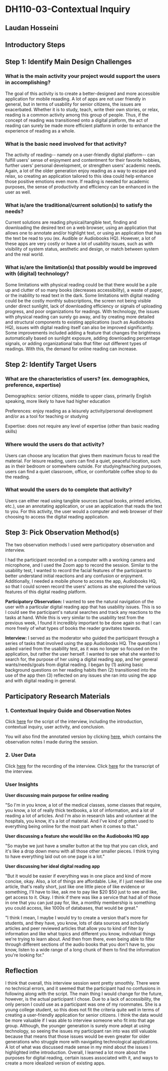 # DH110-03-Contextual Inquiry 
## Laudan Hosseini
## Introductory Steps

## Step 1: Identify Main Design Challenges
### What is the main activity your project would support the users in accomplishing?
The goal of this activity is to create a better-designed and more accessible application for mobile reaading. A lot of apps are not user friendly in general, but in terms of usability for senior citizens, the issues are exacerbated. Whether it is to study, teach, write their own stories, or relax, reading is a common activity among this group of people. Thus, if the concept of reading was transitioned onto a digital platform, the act of reading can surely be  made more efficient platform in order to enhance the experience of reading as a whole. 

### What is the basic need involved for that activity?
The activity of reading-- namely on a user-friendly digital platform-- can fulfill users' sense of enjoyment and contentment for their favorite hobbies, further users' personal development, or strengthen users' academic needs. Again, a lot of the older generation enjoy reading as a way to escape and relax, so creating an application tailored to this idea could help enhance those positive emotions even more. If reading is needed for academic purposes, the sense of productivity and efficiency can be enhanced in the user as well. 
### What is/are the traditional/current solution(s) to satisfy the needs?
Current solutions are reading physical/tangible text, finding and downloading the desired text on a web browser, using an application that allows one to annotate and/or highlight text, or using an application that has the text be read to you (ex. Audible or Audiobooks HQ). However, a lot of these apps are very costly or have a lot of usability issues, such as with visibility of system status, aesthetic and design, or match between system and the real world.  

### What is/are the limitation(s) that possibly would be improved with (digital) technology?
Some limitations with physical reading could be that there would be a pile up and clutter of so many books (decreases accessibility), a waste of paper, or the inability to read text in the dark. Some limitations with digital reading could be the costly monthly subscriptions, the screen not being visible under direct sunlight, lack of downloading efficiency or signals of uploading progress, and poor organizations for readings. With technology, the issues with physical reading can surely go away, and by creating more detailed and structural components to existing applications (such as Audiobooks HQ), issues with digital reading itself can also be improved significantly. Some improvements included adding a feature that changes the brightness automatically based on sunlight exposure, adding downloading percentage signals, or adding organizational tabs that filter out different types of readings. With this, the demand for online reading can increase. 

## Step 2: Identify Target Users
### What are the characteristics of users? (ex. demographics, preference, expertise)
Demographics: senior citizens, middle to upper class, primarily English speaking, more likely to have had higher education

Preferences: enjoy reading as a leisurely activity/personal development and/or as a tool for teaching or studying

Expertise: does not require any level of expertise (other than basic reading skills)

### Where would the users do that activity?
Users can choose any location that gives them maximum focus to read the material. For leisure reading, users can find a quiet, peaceful location, such as in their bedroom or somewhere outside. For studying/teaching purposes, users can find a quiet classroom, office, or comfortable coffee shop to do the reading. 

### What would the users do to complete that activity?
Users can either read using tangible sources (actual books, printed articles, etc.), use an annotating application, or use an application that reads the text to you. For this activity, the user would a computer and web browser of their choosing to access the digital reading application. 

## Step 3: Pick Observation Method(s)
The two observation methods I used were participatory observation and interview. 

I had the participant recorded on a computer with a working camera and microphone, and I used the Zoom app to record the session. Similar to the usability test, I wanted to record the facial features of the participant to better understand initial reactions and any confusion or enjoyment. Additionally, I needed a mobile phone to access the app, Audiobooks HQ, so that I could screen record the users' actions as she explored the various features of this digital reading platform. 

**Participatory Observation:** 
I wanted to see the natural navigation of the user with a particular digital reading app that has usability issues. This is so I could see the participant's natural searches and track any reactions to the tasks at hand. While this is very similar to the usability test from the previous week, I found it incredibly important to be done again so that I can more freely of what types of books the reader gravitates towards. 

**Interview:** 
I served as the moderator who guided the participant through a series of tasks that involved using the app Audiobooks HQ. The questions I asked varied from the usability test, as it was no longer so focused on the application, but rather the user herself. I wanted to see what she wanted to search for, the purpose of her using a digital reading app, and her general wants/needs/goals from digital reading. I began by (1) asking basic background questions on her reading habits then (2) transitioned into the use of the app then (3) reflected on any issues she ran into using the app and with digital reading in general.  

## Participatory Research Materials 
### 1. Contextual Inquiry Guide and Observation Notes 
Click [here](https://docs.google.com/document/d/1w8VFkhx5UBPxRYTCXQz2-MEyLYIgeS5QcjqepVokat4/edit?usp=sharing) for the script of the interview, including the introduction, contextual inquiry, user activity, and conclusion. 

You will also find the annotated version by clicking [here](https://docs.google.com/document/d/1ySNm_jKBO-CVzfm196OB3sXltpKxVhwm7nX8dMsZ8hw/edit?usp=sharing), which contains the observation notes I made during the session. 

### 2. User Data 
Click [here](https://drive.google.com/file/d/15Qiz7gbNWPLAKCe-uZIhRw9w_YJ8Uhpv/view?usp=sharing) for the recording of the interview. 
Click [here](https://otter.ai/u/Lo8ucSFUDI63NcVDBfwo-A5z_4Y) for the transcript of the interview. 

### User Insights

**User discussing main purpose for online reading**

"So I'm in you know, a lot of the medical classes, some classes that require, you know, a lot of really thick textbooks, a lot of information, and a lot of reading a lot of articles. And I'm also in research labs and volunteer at the hospitals, you know, it's a lot of material. And I've kind of gotten used to everything being online for the most part when it comes to that."

**User discussing a feature she would like on the Audiobooks HQ app**

"So maybe we just have a smaller button at the top that you can click, and it's like a drop down menu with all those other smaller pieces. I think trying to have everything laid out on one page is a lot."

**User discussing her ideal digital reading app**

"But it would be easier if everything was in one place and kind of more concise, okay. Also, a lot of things are affordable. Like, if I just need like one article, that's really short, just like one little piece of like evidence or something, I'll have to like, ask me to pay like $20 $50 just to see and like, get access to it. Okay. I think if there was like a service that had all of those in one that you can just pay for, like, a monthly membership is something you could access, like 1000s of databases, that would be great."

"I think I mean, I maybe I would try to create a version that's more for students, and they have, you know, lots of data sources and scholarly articles and peer reviewed articles that allow you to kind of filter by information and like what topics and different you know, individual things we're trying to learn about. And then from there, even being able to filter through different sections of the audio books that you don't have to, you know, listen to a wide range of a long chunk of them to find the information you're looking for."

## Reflection

I think that overall, this interview session went pretty smoothly. There were no technical errors, and it seemed that the participant had no confusions in following along with the script. The main thing I would change for the future, however, is the actual participant I chose. Due to a lack of accessibility, the only person I could use as a participant was one of my roommates. She is a young college student, so this does not fit the criteria quite well in terms of creating a user-friendly application for senior citizens. I think the data would be more valuable if I was able to interview someone who fit into that age group. Although, the younger generation is surely more adept at using technology, so seeing the issues my participant ran into was still valuable because that means that those issues would be even greater for older generations who struggle more with navigating technological applications. A lot of what was discussed made sense in my mind about the issues I highlighted inthe introduction. Overall, I learned a lot more about the purposes for digital reading, certain issues associated with it, and ways to create a more idealized version of existing apps.
